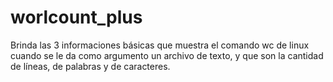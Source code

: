 # worlcount_plus
Brinda las 3 informaciones básicas que muestra el comando wc de linux cuando se le da como argumento un archivo de texto, y que son la cantidad de líneas, de palabras y de caracteres.
